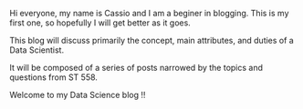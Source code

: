 Hi everyone, my name is Cassio and I am a beginer in blogging. This is my first one, so hopefully I will get better as it goes.

This blog will discuss primarily the concept, main attributes, and duties of a Data Scientist.

It will be composed of a series of posts narrowed by the topics and questions from ST 558.

Welcome to my Data Science blog !!
